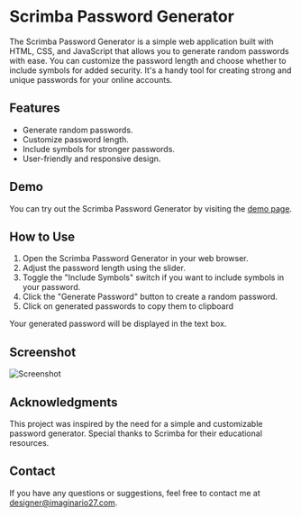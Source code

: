 # Scrimba Password Generator

The Scrimba Password Generator is a simple web application built with HTML, CSS, and JavaScript that allows you to generate random passwords with ease. You can customize the password length and choose whether to include symbols for added security. It's a handy tool for creating strong and unique passwords for your online accounts.

## Features
- Generate random passwords.
- Customize password length.
- Include symbols for stronger passwords.
- User-friendly and responsive design.

## Demo
You can try out the Scrimba Password Generator by visiting the [demo page](https://scrimba-password-generator-img27.netlify.app).

## How to Use
1. Open the Scrimba Password Generator in your web browser.
2. Adjust the password length using the slider.
3. Toggle the "Include Symbols" switch if you want to include symbols in your password.
4. Click the "Generate Password" button to create a random password.
5. Click on generated passwords to copy them to clipboard
   
Your generated password will be displayed in the text box.

## Screenshot
![Screenshot](my-image.png)

## Acknowledgments
This project was inspired by the need for a simple and customizable password generator.
Special thanks to Scrimba for their educational resources.

## Contact
If you have any questions or suggestions, feel free to contact me at designer@imaginario27.com.
